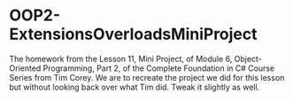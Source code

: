 # OOP2-ExtensionsOverloadsMiniProject
The homework from the Lesson 11, Mini Project, of Module 6, Object-Oriented Programming, Part 2, of the Complete Foundation in C# Course Series from Tim Corey. We are to recreate the project we did for this lesson but without looking back over what Tim did. Tweak it slightly as well.
